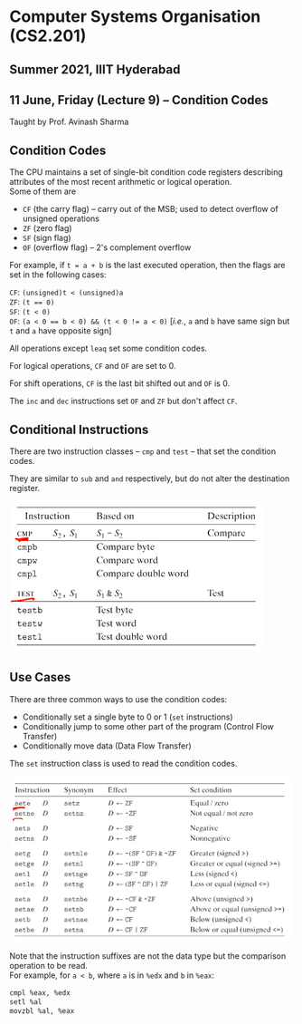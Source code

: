 # Computer Systems Organisation (CS2.201)
## Summer 2021, IIIT Hyderabad
## 11 June, Friday (Lecture 9) – Condition Codes

Taught by Prof. Avinash Sharma

## Condition Codes
The CPU maintains a set of single-bit condition code registers describing attributes of the most recent arithmetic or logical operation.  
Some of them are

* `CF` (the carry flag) – carry out of the MSB; used to detect overflow of unsigned operations
* `ZF` (zero flag)
* `SF` (sign flag)
* `OF` (overflow flag) – 2's complement overflow  

For example, if `t = a + b` is the last executed operation, then the flags are set in the following cases:

`CF`: `(unsigned)t < (unsigned)a`  
`ZF`: `(t == 0)`  
`SF`: `(t < 0)`  
`OF`: `(a < 0 == b < 0) && (t < 0 != a < 0)` [*i.e.*, `a` and `b` have same sign but `t` and `a` have opposite sign]  

All operations except `leaq` set some condition codes.

For logical operations, `CF` and `OF` are set to 0.

For shift operations, `CF` is the last bit shifted out and `OF` is 0.

The `inc` and `dec` instructions set `OF` and `ZF` but don't affect `CF`.

## Conditional Instructions
There are two instruction classes – `cmp` and `test` – that set the condition codes.

They are similar to `sub` and `and` respectively, but do not alter the destination register.  

![Conditional Instructions](condinst.png)

## Use Cases
There are three common ways to use the condition codes:

* Conditionally set a single byte to 0 or 1 (`set` instructions)
* Conditionally jump to some other part of the program (Control Flow Transfer)
* Conditionally move data (Data Flow Transfer)


The `set` instruction class is used to read the condition codes.

![Set Instructions](set.png)

Note that the instruction suffixes are not the data type but the comparison operation to be read.  
For example, for `a < b`, where `a` is in `%edx` and `b` in `%eax`:
    
    cmpl %eax, %edx
    setl %al
    movzbl %al, %eax
